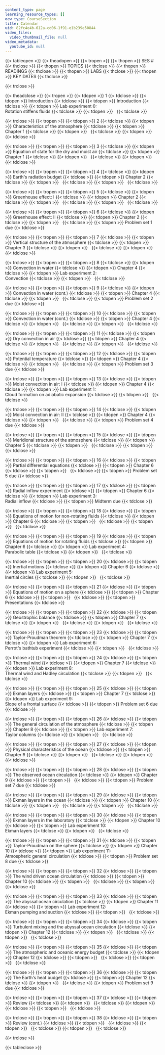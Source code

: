 ```yaml
---
content_type: page
learning_resource_types: []
ocw_type: CourseSection
title: Calendar
uid: 82fc4e4b-612a-cd06-1f91-e1b239e50844
video_files:
  video_thumbnail_file: null
video_metadata:
  youtube_id: null
---
```


{{< tableopen >}}
{{< theadopen >}}
{{< tropen >}}
{{< thopen >}}
SES #
{{< thclose >}}
{{< thopen >}}
TOPICS
{{< thclose >}}
{{< thopen >}}
READINGS
{{< thclose >}}
{{< thopen >}}
LABS
{{< thclose >}}
{{< thopen >}}
KEY DATES
{{< thclose >}}

{{< trclose >}}

{{< theadclose >}}
{{< tropen >}}
{{< tdopen >}}
1
{{< tdclose >}}
{{< tdopen >}}
Introduction
{{< tdclose >}}
{{< tdopen >}}
Introduction
{{< tdclose >}}
{{< tdopen >}}
Lab experiment 0:  
Rotation stiffens fluids
{{< tdclose >}}
{{< tdopen >}}
 
{{< tdclose >}}

{{< trclose >}}
{{< tropen >}}
{{< tdopen >}}
2
{{< tdclose >}}
{{< tdopen >}}
Characteristics of the atmosphere
{{< tdclose >}}
{{< tdopen >}}
Chapter 1
{{< tdclose >}}
{{< tdopen >}}
 
{{< tdclose >}}
{{< tdopen >}}
 
{{< tdclose >}}

{{< trclose >}}
{{< tropen >}}
{{< tdopen >}}
3
{{< tdclose >}}
{{< tdopen >}}
Equation of state for the dry and moist air
{{< tdclose >}}
{{< tdopen >}}
Chapter 1
{{< tdclose >}}
{{< tdopen >}}
 
{{< tdclose >}}
{{< tdopen >}}
 
{{< tdclose >}}

{{< trclose >}}
{{< tropen >}}
{{< tdopen >}}
4
{{< tdclose >}}
{{< tdopen >}}
Earth's radiation budget
{{< tdclose >}}
{{< tdopen >}}
Chapter 2
{{< tdclose >}}
{{< tdopen >}}
 
{{< tdclose >}}
{{< tdopen >}}
 
{{< tdclose >}}

{{< trclose >}}
{{< tropen >}}
{{< tdopen >}}
5
{{< tdclose >}}
{{< tdopen >}}
Greenhouse effect: I
{{< tdclose >}}
{{< tdopen >}}
Chapter 2
{{< tdclose >}}
{{< tdopen >}}
 
{{< tdclose >}}
{{< tdopen >}}
 
{{< tdclose >}}

{{< trclose >}}
{{< tropen >}}
{{< tdopen >}}
6
{{< tdclose >}}
{{< tdopen >}}
Greenhouse effect: II
{{< tdclose >}}
{{< tdopen >}}
Chapter 2
{{< tdclose >}}
{{< tdopen >}}
 
{{< tdclose >}}
{{< tdopen >}}
Problem set 1 due
{{< tdclose >}}

{{< trclose >}}
{{< tropen >}}
{{< tdopen >}}
7
{{< tdclose >}}
{{< tdopen >}}
Vertical structure of the atmosphere
{{< tdclose >}}
{{< tdopen >}}
Chapter 3
{{< tdclose >}}
{{< tdopen >}}
 
{{< tdclose >}}
{{< tdopen >}}
 
{{< tdclose >}}

{{< trclose >}}
{{< tropen >}}
{{< tdopen >}}
8
{{< tdclose >}}
{{< tdopen >}}
Convection in water
{{< tdclose >}}
{{< tdopen >}}
Chapter 4
{{< tdclose >}}
{{< tdopen >}}
Lab experiment 2:  
Convection
{{< tdclose >}}
{{< tdopen >}}
 
{{< tdclose >}}

{{< trclose >}}
{{< tropen >}}
{{< tdopen >}}
9
{{< tdclose >}}
{{< tdopen >}}
Convection in water (cont.)
{{< tdclose >}}
{{< tdopen >}}
Chapter 4
{{< tdclose >}}
{{< tdopen >}}
 
{{< tdclose >}}
{{< tdopen >}}
Problem set 2 due
{{< tdclose >}}

{{< trclose >}}
{{< tropen >}}
{{< tdopen >}}
10
{{< tdclose >}}
{{< tdopen >}}
Convection in water (cont.)
{{< tdclose >}}
{{< tdopen >}}
Chapter 4
{{< tdclose >}}
{{< tdopen >}}
 
{{< tdclose >}}
{{< tdopen >}}
 
{{< tdclose >}}

{{< trclose >}}
{{< tropen >}}
{{< tdopen >}}
11
{{< tdclose >}}
{{< tdopen >}}
Dry convection in air
{{< tdclose >}}
{{< tdopen >}}
Chapter 4
{{< tdclose >}}
{{< tdopen >}}
 
{{< tdclose >}}
{{< tdopen >}}
 
{{< tdclose >}}

{{< trclose >}}
{{< tropen >}}
{{< tdopen >}}
12
{{< tdclose >}}
{{< tdopen >}}
Potential temperature
{{< tdclose >}}
{{< tdopen >}}
Chapter 4
{{< tdclose >}}
{{< tdopen >}}
 
{{< tdclose >}}
{{< tdopen >}}
Problem set 3 due
{{< tdclose >}}

{{< trclose >}}
{{< tropen >}}
{{< tdopen >}}
13
{{< tdclose >}}
{{< tdopen >}}
Moist convection in air: I
{{< tdclose >}}
{{< tdopen >}}
Chapter 4
{{< tdclose >}}
{{< tdopen >}}
Lab experiment 1:  
Cloud formation on adiabatic expansion
{{< tdclose >}}
{{< tdopen >}}
 
{{< tdclose >}}

{{< trclose >}}
{{< tropen >}}
{{< tdopen >}}
14
{{< tdclose >}}
{{< tdopen >}}
Moist convection in air: II
{{< tdclose >}}
{{< tdopen >}}
Chapter 4
{{< tdclose >}}
{{< tdopen >}}
 
{{< tdclose >}}
{{< tdopen >}}
Problem set 4 due
{{< tdclose >}}

{{< trclose >}}
{{< tropen >}}
{{< tdopen >}}
15
{{< tdclose >}}
{{< tdopen >}}
Meridional structure of the atmosphere
{{< tdclose >}}
{{< tdopen >}}
Chapter 5
{{< tdclose >}}
{{< tdopen >}}
 
{{< tdclose >}}
{{< tdopen >}}
 
{{< tdclose >}}

{{< trclose >}}
{{< tropen >}}
{{< tdopen >}}
16
{{< tdclose >}}
{{< tdopen >}}
Partial differential equations
{{< tdclose >}}
{{< tdopen >}}
Chapter 6
{{< tdclose >}}
{{< tdopen >}}
 
{{< tdclose >}}
{{< tdopen >}}
Problem set 5 due
{{< tdclose >}}

{{< trclose >}}
{{< tropen >}}
{{< tdopen >}}
17
{{< tdclose >}}
{{< tdopen >}}
Radial inflow experiment
{{< tdclose >}}
{{< tdopen >}}
Chapter 6
{{< tdclose >}}
{{< tdopen >}}
Lab experiment 3:  
Radial inflow
{{< tdclose >}}
{{< tdopen >}}
Midterm due
{{< tdclose >}}

{{< trclose >}}
{{< tropen >}}
{{< tdopen >}}
18
{{< tdclose >}}
{{< tdopen >}}
Equations of motion for non-rotating fluids
{{< tdclose >}}
{{< tdopen >}}
Chapter 6
{{< tdclose >}}
{{< tdopen >}}
 
{{< tdclose >}}
{{< tdopen >}}
 
{{< tdclose >}}

{{< trclose >}}
{{< tropen >}}
{{< tdopen >}}
19
{{< tdclose >}}
{{< tdopen >}}
Equations of motion for rotating fluids
{{< tdclose >}}
{{< tdopen >}}
Chapter 6
{{< tdclose >}}
{{< tdopen >}}
Lab experiment 4:  
Parabolic table
{{< tdclose >}}
{{< tdopen >}}
 
{{< tdclose >}}

{{< trclose >}}
{{< tropen >}}
{{< tdopen >}}
20
{{< tdclose >}}
{{< tdopen >}}
Inertial motions
{{< tdclose >}}
{{< tdopen >}}
Chapter 6
{{< tdclose >}}
{{< tdopen >}}
Lab experiment 5:  
Inertial circles
{{< tdclose >}}
{{< tdopen >}}
 
{{< tdclose >}}

{{< trclose >}}
{{< tropen >}}
{{< tdopen >}}
21
{{< tdclose >}}
{{< tdopen >}}
Equations of motion on a sphere
{{< tdclose >}}
{{< tdopen >}}
Chapter 6
{{< tdclose >}}
{{< tdopen >}}
 
{{< tdclose >}}
{{< tdopen >}}
Presentations
{{< tdclose >}}

{{< trclose >}}
{{< tropen >}}
{{< tdopen >}}
22
{{< tdclose >}}
{{< tdopen >}}
Geostrophic balance
{{< tdclose >}}
{{< tdopen >}}
Chapter 7
{{< tdclose >}}
{{< tdopen >}}
 
{{< tdclose >}}
{{< tdopen >}}
 
{{< tdclose >}}

{{< trclose >}}
{{< tropen >}}
{{< tdopen >}}
23
{{< tdclose >}}
{{< tdopen >}}
Taylor-Proudman theorem
{{< tdclose >}}
{{< tdopen >}}
Chapter 7
{{< tdclose >}}
{{< tdopen >}}
Lab experiment 6:  
Perrot's bathtub experiment
{{< tdclose >}}
{{< tdopen >}}
 
{{< tdclose >}}

{{< trclose >}}
{{< tropen >}}
{{< tdopen >}}
24
{{< tdclose >}}
{{< tdopen >}}
Thermal wind
{{< tdclose >}}
{{< tdopen >}}
Chapter 7
{{< tdclose >}}
{{< tdopen >}}
Lab experiment 8:  
Thermal wind and Hadley circulation
{{< tdclose >}}
{{< tdopen >}}
 
{{< tdclose >}}

{{< trclose >}}
{{< tropen >}}
{{< tdopen >}}
25
{{< tdclose >}}
{{< tdopen >}}
Ekman layers
{{< tdclose >}}
{{< tdopen >}}
Chapter 7
{{< tdclose >}}
{{< tdopen >}}
Lab experiment 9:  
Slope of a frontal surface
{{< tdclose >}}
{{< tdopen >}}
Problem set 6 due
{{< tdclose >}}

{{< trclose >}}
{{< tropen >}}
{{< tdopen >}}
26
{{< tdclose >}}
{{< tdopen >}}
The general circulation of the atmosphere
{{< tdclose >}}
{{< tdopen >}}
Chapter 8
{{< tdclose >}}
{{< tdopen >}}
Lab experiment 7:  
Taylor columns
{{< tdclose >}}
{{< tdopen >}}
 
{{< tdclose >}}

{{< trclose >}}
{{< tropen >}}
{{< tdopen >}}
27
{{< tdclose >}}
{{< tdopen >}}
Physical characteristics of the ocean
{{< tdclose >}}
{{< tdopen >}}
Chapter 9
{{< tdclose >}}
{{< tdopen >}}
 
{{< tdclose >}}
{{< tdopen >}}
 
{{< tdclose >}}

{{< trclose >}}
{{< tropen >}}
{{< tdopen >}}
28
{{< tdclose >}}
{{< tdopen >}}
The observed ocean circulation
{{< tdclose >}}
{{< tdopen >}}
Chapter 9
{{< tdclose >}}
{{< tdopen >}}
 
{{< tdclose >}}
{{< tdopen >}}
Problem set 7 due
{{< tdclose >}}

{{< trclose >}}
{{< tropen >}}
{{< tdopen >}}
29
{{< tdclose >}}
{{< tdopen >}}
Ekman layers in the ocean
{{< tdclose >}}
{{< tdopen >}}
Chapter 10
{{< tdclose >}}
{{< tdopen >}}
 
{{< tdclose >}}
{{< tdopen >}}
 
{{< tdclose >}}

{{< trclose >}}
{{< tropen >}}
{{< tdopen >}}
30
{{< tdclose >}}
{{< tdopen >}}
Ekman layers in the laboratory
{{< tdclose >}}
{{< tdopen >}}
Chapter 10
{{< tdclose >}}
{{< tdopen >}}
Lab experiment 10:  
Ekman layers
{{< tdclose >}}
{{< tdopen >}}
 
{{< tdclose >}}

{{< trclose >}}
{{< tropen >}}
{{< tdopen >}}
31
{{< tdclose >}}
{{< tdopen >}}
Taylor-Proudman on the sphere
{{< tdclose >}}
{{< tdopen >}}
Chapter 10
{{< tdclose >}}
{{< tdopen >}}
Lab experiment 11:  
Atmospheric general circulation
{{< tdclose >}}
{{< tdopen >}}
Problem set 8 due
{{< tdclose >}}

{{< trclose >}}
{{< tropen >}}
{{< tdopen >}}
32
{{< tdclose >}}
{{< tdopen >}}
The wind driven ocean circulation
{{< tdclose >}}
{{< tdopen >}}
Chapter 10
{{< tdclose >}}
{{< tdopen >}}
 
{{< tdclose >}}
{{< tdopen >}}
 
{{< tdclose >}}

{{< trclose >}}
{{< tropen >}}
{{< tdopen >}}
33
{{< tdclose >}}
{{< tdopen >}}
The abyssal ocean circulation
{{< tdclose >}}
{{< tdopen >}}
Chapter 11
{{< tdclose >}}
{{< tdopen >}}
Lab experiment 12:  
Ekman pumping and suction
{{< tdclose >}}
{{< tdopen >}}
 
{{< tdclose >}}

{{< trclose >}}
{{< tropen >}}
{{< tdopen >}}
34
{{< tdclose >}}
{{< tdopen >}}
Turbulent mixing and the abyssal ocean circulation
{{< tdclose >}}
{{< tdopen >}}
Chapter 12
{{< tdclose >}}
{{< tdopen >}}
 
{{< tdclose >}}
{{< tdopen >}}
 
{{< tdclose >}}

{{< trclose >}}
{{< tropen >}}
{{< tdopen >}}
35
{{< tdclose >}}
{{< tdopen >}}
The atmospheric and oceanic energy budget
{{< tdclose >}}
{{< tdopen >}}
Chapter 12
{{< tdclose >}}
{{< tdopen >}}
 
{{< tdclose >}}
{{< tdopen >}}
 
{{< tdclose >}}

{{< trclose >}}
{{< tropen >}}
{{< tdopen >}}
36
{{< tdclose >}}
{{< tdopen >}}
The Earth's heat budget
{{< tdclose >}}
{{< tdopen >}}
Chapter 12
{{< tdclose >}}
{{< tdopen >}}
 
{{< tdclose >}}
{{< tdopen >}}
Problem set 9 due
{{< tdclose >}}

{{< trclose >}}
{{< tropen >}}
{{< tdopen >}}
37
{{< tdclose >}}
{{< tdopen >}}
Review
{{< tdclose >}}
{{< tdopen >}}
 
{{< tdclose >}}
{{< tdopen >}}
 
{{< tdclose >}}
{{< tdopen >}}
 
{{< tdclose >}}

{{< trclose >}}
{{< tropen >}}
{{< tdopen >}}
38
{{< tdclose >}}
{{< tdopen >}}
Review (cont.)
{{< tdclose >}}
{{< tdopen >}}
 
{{< tdclose >}}
{{< tdopen >}}
 
{{< tdclose >}}
{{< tdopen >}}
 
{{< tdclose >}}

{{< trclose >}}

{{< tableclose >}}